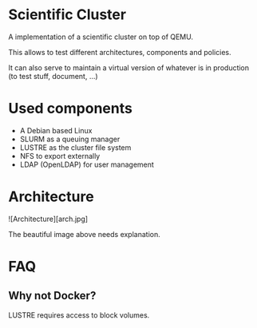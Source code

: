 # Scientific Cluster

A implementation of a scientific cluster on top of QEMU.

This allows to test different architectures, components and policies.

It can also serve to maintain a virtual version of whatever is in production (to test stuff, document, ...)

# Used components

- A Debian based Linux
- SLURM as a queuing manager
- LUSTRE as the cluster file system
- NFS to export externally
- LDAP (OpenLDAP) for user management

# Architecture

![Architecture][arch.jpg]

The beautiful image above needs explanation.

# FAQ

## Why not Docker?

LUSTRE requires access to block volumes.
